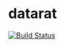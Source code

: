 # datarat

[![Build Status](https://travis-ci.org/naugler/datarat.svg?branch=master)](https://travis-ci.org/naugler/datarat)